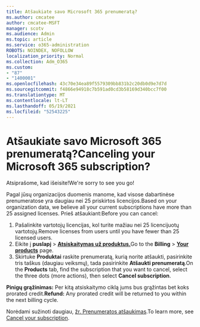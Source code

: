 ```yaml
---
title: Atšaukiate savo Microsoft 365 prenumeratą?
ms.author: cmcatee
author: cmcatee-MSFT
manager: scotv
ms.audience: Admin
ms.topic: article
ms.service: o365-administration
ROBOTS: NOINDEX, NOFOLLOW
localization_priority: Normal
ms.collection: Adm_O365
ms.custom:
- "87"
- "1400001"
ms.openlocfilehash: 43c70e34ea89f5579309bb831b2c20db0d9e7d7d
ms.sourcegitcommit: f4866e94918c7b591ad0cd3b58169d340bcc7f00
ms.translationtype: MT
ms.contentlocale: lt-LT
ms.lasthandoff: 05/19/2021
ms.locfileid: "52543225"
---
```

# <a name="canceling-your-microsoft-365-subscription"></a><span data-ttu-id="f25cc-102">Atšaukiate savo Microsoft 365 prenumeratą?</span><span class="sxs-lookup"><span data-stu-id="f25cc-102">Canceling your Microsoft 365 subscription?</span></span>

<span data-ttu-id="f25cc-103">Atsiprašome, kad išeisite!</span><span class="sxs-lookup"><span data-stu-id="f25cc-103">We're sorry to see you go!</span></span>
  
<span data-ttu-id="f25cc-104">Pagal jūsų organizacijos duomenis manome, kad visose dabartinėse prenumeratose yra daugiau nei 25 priskirtos licencijos.</span><span class="sxs-lookup"><span data-stu-id="f25cc-104">Based on your organization data, we believe all your current subscriptions have more than 25 assigned licenses.</span></span> <span data-ttu-id="f25cc-105">Prieš atšaukiant:</span><span class="sxs-lookup"><span data-stu-id="f25cc-105">Before you can cancel:</span></span>

1. <span data-ttu-id="f25cc-106">Pašalinkite vartotojų licencijas, kol turite mažiau nei 25 licencijuotų vartotojų.</span><span class="sxs-lookup"><span data-stu-id="f25cc-106">Remove licenses from users until you have fewer than 25 licensed users.</span></span>
2. <span data-ttu-id="f25cc-107">Eikite į **puslapį** \> **[Atsiskaitymas už produktus.](https://go.microsoft.com/fwlink/p/?linkid=842054)**</span><span class="sxs-lookup"><span data-stu-id="f25cc-107">Go to the **Billing** \> **[Your products](https://go.microsoft.com/fwlink/p/?linkid=842054)** page.</span></span>
3. <span data-ttu-id="f25cc-108">Skirtuke **Produktai** raskite prenumeratą, kurią norite atšaukti, pasirinkite tris taškus (daugiau veiksmų), tada pasirinkite **Atšaukti prenumeratą**.</span><span class="sxs-lookup"><span data-stu-id="f25cc-108">On the **Products** tab, find the subscription that you want to cancel, select the three dots (more actions), then select **Cancel subscription**.</span></span>

<span data-ttu-id="f25cc-109">**Pinigų grąžinimas:** Per kitą atsiskaitymo ciklą jums bus grąžintas bet koks prorated credit.</span><span class="sxs-lookup"><span data-stu-id="f25cc-109">**Refund:** Any prorated credit will be returned to you within the next billing cycle.</span></span>

<span data-ttu-id="f25cc-110">Norėdami sužinoti daugiau, [žr. Prenumeratos atšaukimas](/microsoft-365/commerce/subscriptions/cancel-your-subscription).</span><span class="sxs-lookup"><span data-stu-id="f25cc-110">To learn more, see [Cancel your subscription](/microsoft-365/commerce/subscriptions/cancel-your-subscription).</span></span>